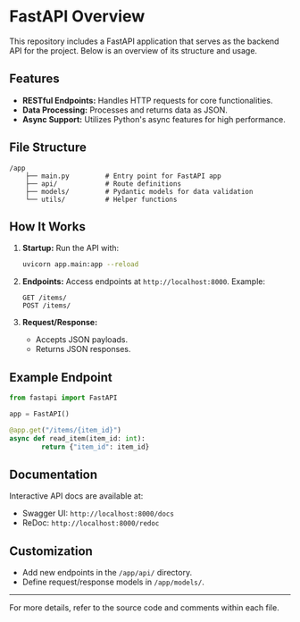 # FastAPI Overview

This repository includes a FastAPI application that serves as the backend API for the project. Below is an overview of its structure and usage.

## Features

- **RESTful Endpoints:** Handles HTTP requests for core functionalities.
- **Data Processing:** Processes and returns data as JSON.
- **Async Support:** Utilizes Python's async features for high performance.

## File Structure

```
/app
    ├── main.py         # Entry point for FastAPI app
    ├── api/            # Route definitions
    ├── models/         # Pydantic models for data validation
    └── utils/          # Helper functions
```

## How It Works

1. **Startup:**
     Run the API with:
     ```bash
     uvicorn app.main:app --reload
     ```
2. **Endpoints:**
     Access endpoints at `http://localhost:8000`.
     Example:
     ```
     GET /items/
     POST /items/
     ```

3. **Request/Response:**
     - Accepts JSON payloads.
     - Returns JSON responses.

## Example Endpoint

```python
from fastapi import FastAPI

app = FastAPI()

@app.get("/items/{item_id}")
async def read_item(item_id: int):
        return {"item_id": item_id}
```

## Documentation

Interactive API docs are available at:
- Swagger UI: `http://localhost:8000/docs`
- ReDoc: `http://localhost:8000/redoc`

## Customization

- Add new endpoints in the `/app/api/` directory.
- Define request/response models in `/app/models/`.

---

For more details, refer to the source code and comments within each file.
